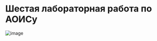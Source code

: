 # Шестая лабораторная работа по АОИСу

![image](https://github.com/AlexeyKharietskiy/AOIS/assets/113918037/c3e37759-76e8-48ea-990f-c178bd24d143)
